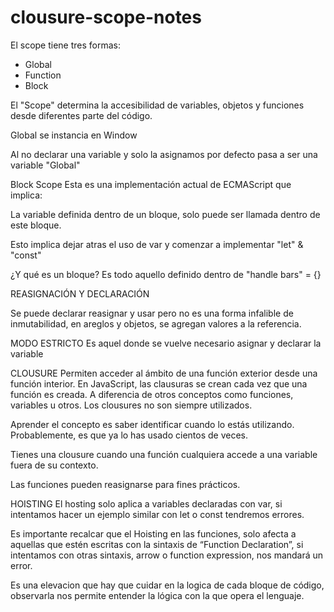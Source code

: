 # clousure-scope-notes

El scope tiene tres formas:

- Global
- Function
- Block


El "Scope" determina la accesibilidad de variables, objetos y funciones desde diferentes parte del código.

Global se instancia en Window

Al no declarar una variable y solo la asignamos por defecto pasa a ser una variable "Global"

Block Scope
Esta es una implementación actual de ECMAScript que implica:

La variable definida dentro de un bloque, solo puede ser llamada dentro de este bloque.

Esto implica dejar atras el uso de var y comenzar a implementar "let" & "const"

¿Y qué es un bloque?
Es todo aquello definido dentro de "handle bars" = {}


REASIGNACIÓN Y DECLARACIÓN

Se puede declarar reasignar y usar pero no es una forma infalible de inmutabilidad, en areglos y objetos, se agregan valores a la referencia.


MODO ESTRICTO
Es aquel donde se vuelve necesario asignar y declarar la variable


CLOUSURE
Permiten acceder al ámbito de una función exterior desde una función interior. En JavaScript, las clausuras se crean cada vez que una función es creada.
A diferencia de otros conceptos como funciones, variables u otros. Los clousures no son siempre utilizados.

Aprender el concepto es saber identificar cuando lo estás utilizando. Probablemente, es que ya lo has usado cientos de veces.

Tienes una clousure cuando una función cualquiera accede a una variable fuera de su contexto.

Las funciones pueden reasignarse para fines prácticos.



HOISTING
El hosting solo aplica a variables declaradas con var, si intentamos hacer un ejemplo similar con let o const tendremos errores.

Es importante recalcar que el Hoisting en las funciones, solo afecta a aquellas que estén escritas con la sintaxis de “Function Declaration”, si intentamos con otras sintaxis, arrow o function expression, nos mandará un error.

Es una elevacion que hay que cuidar en la logica de cada bloque de código, observarla nos permite entender la lógica con la que opera el lenguaje.